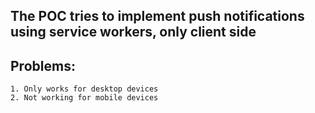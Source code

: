 ## The POC tries to implement push notifications using service workers, only client side

## Problems:

    1. Only works for desktop devices
    2. Not working for mobile devices
